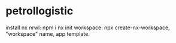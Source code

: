 # petrollogistic

install nx nrwl: npm i nx
init workspace: npx create-nx-workspace, "workspace" name, app template.
